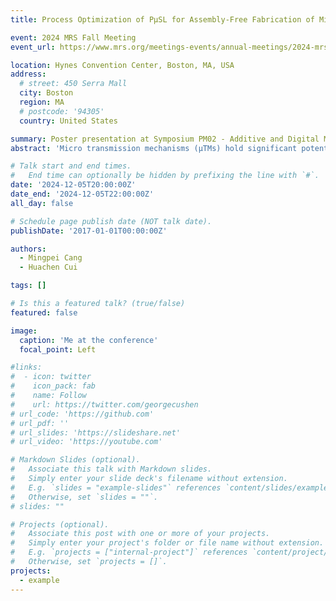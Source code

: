 ```yaml
---
title: Process Optimization of PµSL for Assembly-Free Fabrication of Micro Transmission Mechanisms

event: 2024 MRS Fall Meeting
event_url: https://www.mrs.org/meetings-events/annual-meetings/2024-mrs-fall-meeting/

location: Hynes Convention Center, Boston, MA, USA
address:
  # street: 450 Serra Mall
  city: Boston
  region: MA
  # postcode: '94305'
  country: United States

summary: Poster presentation at Symposium PM02 - Additive and Digital Manufacturing of Multifunctional Materials
abstract: 'Micro transmission mechanisms (μTMs) hold significant potential in the automobile, MEMS, and aerospace industries; however, their fabrication and assembly present challenges due to their diminutive size. Projection Micro Stereolithography (PμSL) offers a promising solution, achieving micron-level pixel resolution for efficient μTM fabrication. Nevertheless, the Gaussian distribution of pixel radiance in PμSL poses a limitation by causing unintended bonding of clearance between two workpieces, hindering assembly-free fabrication of μTMs. Increasing the designed clearance is one solution, yet it compromises the transmission efficiency and compactness of μTMs. Aiming to achieve assembly-free fabrication of μTMs with small clearance between workpieces, we propose an optimized additive manufacturing method for PμSL system. Firstly, we developed a model to simulate cured region based on pixel-level Gaussian irradiance distribution. Based on experiments of curing profile characterization in horizontal and depth directions, the model was calibrated per photosensitive resins and PμSL system. Our findings indicate that the unintended bonding of clearance results from the residual irradiance exceeding the critical exposure dose, initiating photopolymerization at gaps. To address this, we introduced a grayscale pixel compensation method to minimize overexposure and underexposure. Additionally, we implemented a novel exposure strategy, which divides the projection pattern into several segments and project them separately. This approach allows the residual irradiance at clearance to dissipate, preventing it from reaching the critical dose and thereby reducing the minimum achievable clearance to 34 µm (equivalent to the size of four pixels in our PμSL system), which is notably small given the Gaussian radius is six pixels in our PμSL system. Our method has proven effective in the assembly-free fabrication of various microstructures, including micro planetary herringbone gears, bar-linkage mechanisms, and microchannels, using a range of materials such as photo-sensitive resin, polymer-derived ceramics, and alumina ceramics. The proposed exposure strategy holds high potential for various applications, such as micro-transmission mechanisms, MEMS, and microfluidics.'

# Talk start and end times.
#   End time can optionally be hidden by prefixing the line with `#`.
date: '2024-12-05T20:00:00Z'
date_end: '2024-12-05T22:00:00Z'
all_day: false

# Schedule page publish date (NOT talk date).
publishDate: '2017-01-01T00:00:00Z'

authors:
  - Mingpei Cang
  - Huachen Cui

tags: []

# Is this a featured talk? (true/false)
featured: false

image:
  caption: 'Me at the conference'
  focal_point: Left

#links:
#  - icon: twitter
#    icon_pack: fab
#    name: Follow
#    url: https://twitter.com/georgecushen
# url_code: 'https://github.com'
# url_pdf: ''
# url_slides: 'https://slideshare.net'
# url_video: 'https://youtube.com'

# Markdown Slides (optional).
#   Associate this talk with Markdown slides.
#   Simply enter your slide deck's filename without extension.
#   E.g. `slides = "example-slides"` references `content/slides/example-slides.md`.
#   Otherwise, set `slides = ""`.
# slides: ""

# Projects (optional).
#   Associate this post with one or more of your projects.
#   Simply enter your project's folder or file name without extension.
#   E.g. `projects = ["internal-project"]` references `content/project/deep-learning/index.md`.
#   Otherwise, set `projects = []`.
projects:
  - example
---
```


<!-- {{% callout note %}}
Click on the **Slides** button above to view the built-in slides feature.
{{% /callout %}} -->

<!-- Slides can be added in a few ways:

- **Create** slides using Hugo Blox Builder's [_Slides_](https://docs.hugoblox.com/reference/content-types/) feature and link using `slides` parameter in the front matter of the talk file
- **Upload** an existing slide deck to `static/` and link using `url_slides` parameter in the front matter of the talk file
- **Embed** your slides (e.g. Google Slides) or presentation video on this page using [shortcodes](https://docs.hugoblox.com/reference/markdown/).

Further event details, including [page elements](https://docs.hugoblox.com/reference/markdown/) such as image galleries, can be added to the body of this page. -->
